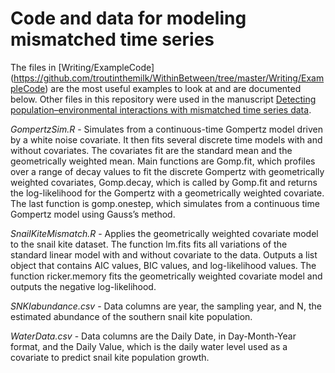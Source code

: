 # Code and data for modeling mismatched time series

The files in [Writing/ExampleCode] (https://github.com/troutinthemilk/WithinBetween/tree/master/Writing/ExampleCode) are the most useful examples to look at and are documented below. Other files in this repository were used in the manuscript [Detecting population–environmental interactions with mismatched time series data](http://onlinelibrary.wiley.com/doi/10.1002/ecy.1966/abstract). 

*GompertzSim.R* - Simulates from a continuous-time Gompertz model driven by a white noise covariate. It then fits several discrete time models with and without covariates. The covariates fit are the standard mean and the geometrically weighted mean. Main functions are Gomp.fit, which profiles over a range of decay values to fit the discrete Gompertz with geometrically weighted covariates, Gomp.decay, which is called by Gomp.fit and returns the log-likelihood for the Gompertz with a geometrically weighted covariate. The last function is gomp.onestep, which simulates from a continuous time Gompertz model using Gauss’s method.

*SnailKiteMismatch.R* - Applies the geometrically weighted covariate model to the snail kite dataset. The function lm.fits fits all variations of the standard linear model with and without covariate to the data. Outputs a list object that contains AIC values, BIC values, and log-likelihood values. The function ricker.memory fits the geometrically weighted covariate model and outputs the negative log-likelihood.

*SNKIabundance.csv* - Data columns are year, the sampling year, and N, the estimated abundance of the southern snail kite population. 


*WaterData.csv* - Data columns are the Daily Date, in Day-Month-Year format, and the Daily Value, which is the daily water level used as a covariate to predict snail kite population growth. 
